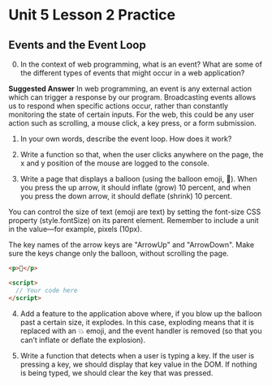 # Unit 5 Lesson 2 Practice
## Events and the Event Loop

0. In the context of web programming, what is an event? What are some of the different types of events that might occur in a web application?

**Suggested Answer** In web programming, an event is any external action which can trigger a response by our program. Broadcasting events allows us to respond when specific actions occur, rather than constantly monitoring the state of certain inputs. For the web, this could be any user action such as scrolling, a mouse click, a key press, or a form submission.

1. In your own words, describe the event loop. How does it work?

2. Write a function so that, when the user clicks anywhere on the page, the x and y position of the mouse are logged to the console.

3. Write a page that displays a balloon (using the balloon emoji, 🎈). When you press the up arrow, it should inflate (grow) 10 percent, and when you press the down arrow, it should deflate (shrink) 10 percent.

You can control the size of text (emoji are text) by setting the font-size CSS property (style.fontSize) on its parent element. Remember to include a unit in the value—for example, pixels (10px).

The key names of the arrow keys are "ArrowUp" and "ArrowDown". Make sure the keys change only the balloon, without scrolling the page.

```html
<p>🎈</p>

<script>
  // Your code here
</script>
```

4. Add a feature to the application above where, if you blow up the balloon past a certain size, it explodes. In this case, exploding means that it is replaced with an 💥 emoji, and the event handler is removed (so that you can’t inflate or deflate the explosion).

5. Write a function that detects when a user is typing a key. If the user is pressing a key, we should display that key value in the DOM. If nothing is being typed, we should clear the key that was pressed.
